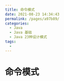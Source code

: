 ```yaml
---
title: 命令模式
date: 2021-08-23 14:34:43
permalink: /pages/a97b89/
categories:
  - Java
  - Java 基础
  - Java 23种设计模式
tags:
  - 
---
```


# 命令模式